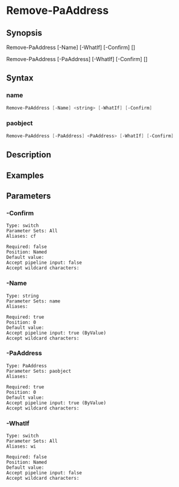 # Remove-PaAddress

## Synopsis


Remove-PaAddress [-Name] <string> [-WhatIf] [-Confirm] [<CommonParameters>]

Remove-PaAddress [-PaAddress] <PaAddress> [-WhatIf] [-Confirm] [<CommonParameters>]


## Syntax

### name

```powershell
Remove-PaAddress [-Name] <string> [-WhatIf] [-Confirm] 
```

### paobject

```powershell
Remove-PaAddress [-PaAddress] <PaAddress> [-WhatIf] [-Confirm] 
```

## Description


## Examples

## Parameters

### -Confirm


```asciidoc
Type: switch
Parameter Sets: All
Aliases: cf

Required: false
Position: Named
Default value: 
Accept pipeline input: false
Accept wildcard characters: 
```
### -Name


```asciidoc
Type: string
Parameter Sets: name
Aliases: 

Required: true
Position: 0
Default value: 
Accept pipeline input: true (ByValue)
Accept wildcard characters: 
```
### -PaAddress


```asciidoc
Type: PaAddress
Parameter Sets: paobject
Aliases: 

Required: true
Position: 0
Default value: 
Accept pipeline input: true (ByValue)
Accept wildcard characters: 
```
### -WhatIf


```asciidoc
Type: switch
Parameter Sets: All
Aliases: wi

Required: false
Position: Named
Default value: 
Accept pipeline input: false
Accept wildcard characters: 
```
